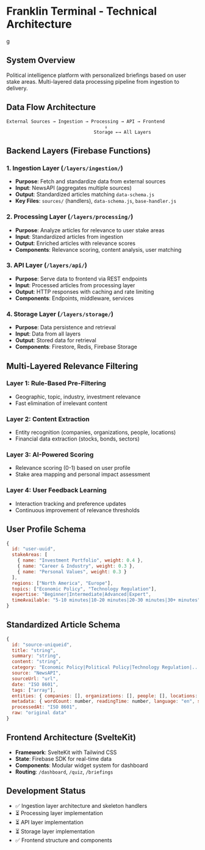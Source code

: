 # Franklin Terminal - Technical Architecture

g

## System Overview

Political intelligence platform with personalized briefings based on user stake areas. Multi-layered data processing pipeline from ingestion to delivery.

## Data Flow Architecture

```
External Sources → Ingestion → Processing → API → Frontend
                                    ↓
                                Storage ←→ All Layers
```

## Backend Layers (Firebase Functions)

### 1. Ingestion Layer (`/layers/ingestion/`)

- **Purpose**: Fetch and standardize data from external sources
- **Input**: NewsAPI (aggregates multiple sources)
- **Output**: Standardized articles matching `data-schema.js`
- **Key Files**: `sources/` (handlers), `data-schema.js`, `base-handler.js`

### 2. Processing Layer (`/layers/processing/`)

- **Purpose**: Analyze articles for relevance to user stake areas
- **Input**: Standardized articles from ingestion
- **Output**: Enriched articles with relevance scores
- **Components**: Relevance scoring, content analysis, user matching

### 3. API Layer (`/layers/api/`)

- **Purpose**: Serve data to frontend via REST endpoints
- **Input**: Processed articles from processing layer
- **Output**: HTTP responses with caching and rate limiting
- **Components**: Endpoints, middleware, services

### 4. Storage Layer (`/layers/storage/`)

- **Purpose**: Data persistence and retrieval
- **Input**: Data from all layers
- **Output**: Stored data for retrieval
- **Components**: Firestore, Redis, Firebase Storage

## Multi-Layered Relevance Filtering

### Layer 1: Rule-Based Pre-Filtering

- Geographic, topic, industry, investment relevance
- Fast elimination of irrelevant content

### Layer 2: Content Extraction

- Entity recognition (companies, organizations, people, locations)
- Financial data extraction (stocks, bonds, sectors)

### Layer 3: AI-Powered Scoring

- Relevance scoring (0-1) based on user profile
- Stake area mapping and personal impact assessment

### Layer 4: User Feedback Learning

- Interaction tracking and preference updates
- Continuous improvement of relevance thresholds

## User Profile Schema

```javascript
{
  id: "user-uuid",
  stakeAreas: [
    { name: "Investment Portfolio", weight: 0.4 },
    { name: "Career & Industry", weight: 0.3 },
    { name: "Personal Values", weight: 0.3 }
  ],
  regions: ["North America", "Europe"],
  topics: ["Economic Policy", "Technology Regulation"],
  expertise: "Beginner|Intermediate|Advanced|Expert",
  timeAvailable: "5-10 minutes|10-20 minutes|20-30 minutes|30+ minutes"
}
```

## Standardized Article Schema

```javascript
{
  id: "source-uniqueid",
  title: "string",
  summary: "string",
  content: "string",
  category: "Economic Policy|Political Policy|Technology Regulation|...",
  source: "NewsAPI",
  sourceUrl: "url",
  date: "ISO 8601",
  tags: ["array"],
  entities: { companies: [], organizations: [], people: [], locations: [] },
  metadata: { wordCount: number, readingTime: number, language: "en", sentiment: "positive|negative|neutral" },
  processedAt: "ISO 8601",
  raw: "original data"
}
```

## Frontend Architecture (SvelteKit)

- **Framework**: SvelteKit with Tailwind CSS
- **State**: Firebase SDK for real-time data
- **Components**: Modular widget system for dashboard
- **Routing**: `/dashboard`, `/quiz`, `/briefings`

## Development Status

- ✅ Ingestion layer architecture and skeleton handlers
- ⏳ Processing layer implementation
- ⏳ API layer implementation
- ⏳ Storage layer implementation
- ✅ Frontend structure and components
